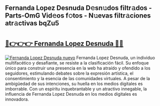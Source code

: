 ## Fernanda Lopez Desnuda D𝚎sn𝚞dos filtr𝚊dos - Parts-OmG Vid𝚎os f𝚘tos - N𝚞evas filtr𝚊ciones atr𝚊ctivas bqZu5

# <h2><a href="http://mbccaml.tromn.icu/?c=Fernanda+Lopez+Desnuda">🔗👉👉👉 Fernanda Lopez Desnuda 🔗🔗</a></h2>

[![Fernanda Lopez Desnuda nuevo](https://i.imgur.com/pEAQMta.gif)](http://mbccaml.tromn.icu/?c=Fernanda+Lopez+Desnuda)
Fernanda Lopez Desnuda, un individuo multifacético y desafiante, se resiste a la clasificación fácil. Su enfoque único para construir una presencia en la web ha atraído y ofendido a los seguidores, estimulando debates sobre la expresión artística, el consentimiento y la esencia de las comunidades virtuales. A pesar de la ambigüedad de sus intenciones, su huella en los medios digitales es imborrable. Con un espíritu inquebrantable y un atractivo innegable, la influencia de Fernanda Lopez Desnuda en los medios digitales es innovadora.
